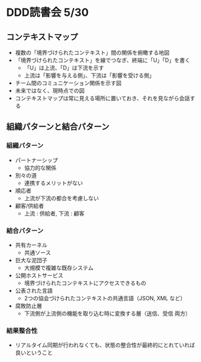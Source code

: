 # DDD読書会 5/30

## コンテキストマップ
- 複数の「境界づけられたコンテキスト」間の関係を俯瞰する地図
- 「境界づけられたコンテキスト」を線でつなぎ、終端に「U」「D」を書く
  - 「U」は上流、「D」は下流を示す
  - 上流は「影響を与える側」、下流は「影響を受ける側」
- チーム間のコミュニケーション関係を示す図
- 未来ではなく、現時点での図
- コンテキストマップは常に見える場所に置いておき、それを見ながら会話する

## 組織パターンと結合パターン
### 組織パターン
- パートナーシップ
  - 協力的な関係
- 別々の道
  - 連携するメリットがない
- 順応者
  - 上流が下流の都合を考慮しない
- 顧客/供給者
  - 上流 : 供給者, 下流 : 顧客

### 結合パターン
- 共有カーネル
  - 共通ソース
- 巨大な泥団子
  - 大規模で複雑な既存システム
- 公開ホストサービス
  - 境界づけられたコンテキストにアクセスできるもの
- 公表された言語
  - 2つの協会づけられたコンテキストの共通言語（JSON, XML など）
- 腐敗防止層
  - 下流側が上流側の機能を取り込む時に変換する層（送信、受信 両方）

### 結果整合性
- リアルタイム同期が行われなくても、状態の整合性が最終的にとれていれば良いということ
